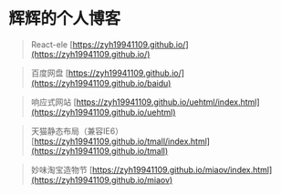 ﻿# 辉辉的个人博客

> React-ele [https://zyh19941109.github.io/](https://zyh19941109.github.io/)

> 百度网盘  [https://zyh19941109.github.io/](https://zyh19941109.github.io/baidu)

> 响应式网站  [https://zyh19941109.github.io/uehtml/index.html](https://zyh19941109.github.io/uehtml)

> 天猫静态布局（兼容IE6）  [https://zyh19941109.github.io/tmall/index.html](https://zyh19941109.github.io/tmall)

> 妙味淘宝造物节  [https://zyh19941109.github.io/miaov/index.html](https://zyh19941109.github.io/miaov)
